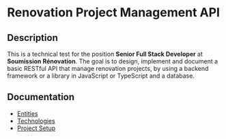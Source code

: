 # Renovation Project Management API

## Description
This is a technical test for the position **Senior Full Stack Developer** at **Soumission Rénovation**. 
The goal is to design, implement and document a basic RESTful API that manage renovation projects, by using a backend framework or a library in JavaScript or TypeScript and a database.

## Documentation

- [Entities](./docs/entities/index.md)
- [Technologies](./docs/technologies/index.md)
- [Project Setup](./docs/setup/index.md)

